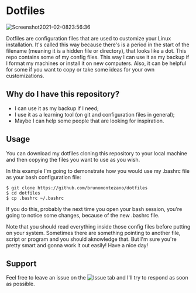 # Dotfiles

![Screenshot2021-02-0823:56:36](https://user-images.githubusercontent.com/65104127/107309405-23394c00-6a69-11eb-8f28-b46dbf3884f3.png)

Dotfiles are configuration files that are used to customize your Linux installation. It's called this way because there's is a period in the start of the filename (meaning it is a hidden file or directory), that looks like a dot. This repo contains some of my config files. This way I can use it as my backup if I format my machines or install it on new computers. Also, it can be helpful for some if you want to copy or take some ideas for your own customizations.

## Why do I have this repository?

- I can use it as my backup if I need;
- I use it as a learning tool (on git and configuration files in general);
- Maybe I can help some people that are looking for inspiration.

## Usage

You can download my dotfiles cloning this repository to your local machine and then copying the files you want to use as you wish.

In this example I'm going to demonstrate how you would use my .bashrc file as your bash configuration file:

  ```
  $ git clone https://github.com/brunomontezano/dotfiles
  $ cd dotfiles
  $ cp .bashrc ~/.bashrc
  ```
  
If you do this, probably the next time you open your bash session, you're going to notice some changes, because of the new .bashrc file.

Note that you should read everything inside those config files before putting on your system. Sometimes there are something pointing to another file, script or program and you should aknowledge that. But I'm sure you're pretty smart and gonna work it out easily! Have a nice day!

## Support

Feel free to leave an issue on the ![Issue tab](https://github.com/brunomontezano/dotfiles/issues) and I'll try to respond as soon as possible.
